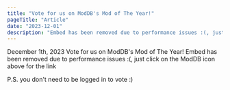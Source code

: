 ```yaml
---
title: "Vote for us on ModDB's Mod of The Year!"
pageTitle: "Article"
date: "2023-12-01"
description: "Embed has been removed due to performance issues :(, just click on the ModDB icon above for the link"
---
```


<h> December 1th, 2023 </h>
<h> Vote for us on ModDB's Mod of The Year! </h>
<h> Embed has been removed due to performance issues :(, just click on the ModDB icon above for the link
</h>
<!-- <iframe src="https://www.moddb.com/mods/widget/moty/black-orchestra37-54?year=2023"></iframe> -->
<h> P.S. you don't need to be logged in to vote :) </h>